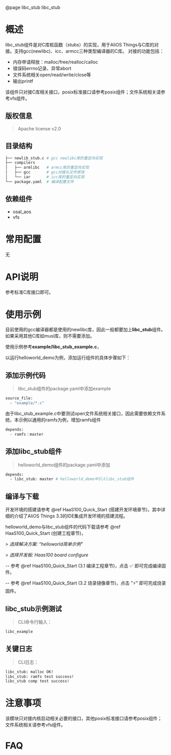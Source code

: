 @page libc_stub libc_stub

# 概述
libc_stub组件是对C库桩函数（stubs）的实现，用于AliOS Things与C库的对接。支持gcc(newlibc)、icc、armcc三种类型编译器的C库。
对接的功能包括：
- 内存申请释放：malloc/free/realloc/calloc
- 错误码errno记录、异常abort
- 文件系统相关open/read/write/close等
- 输出printf

该组件只对接C库相关接口，posix标准接口请参考posix组件；文件系统相关请参考vfs组件。

## 版权信息
> Apache license v2.0

## 目录结构
```sh
├── newlib_stub.c # gcc newlibc库的重定向实现
├── compilers
│   ├── armlibc   # armcc库的重定向实现
│   ├── gcc       # gcc对接头文件修改
│   └── iar       # icc库的重定向实现
└── package.yaml  # 编译配置文件
```

## 依赖组件
* osal_aos
* vfs

# 常用配置
无

# API说明
参考标准C库接口即可。

# 使用示例
目前使用的gcc编译器都是使用的newlibc库，因此一般都要加上**libc_stub**组件。如果采用其他C库如musl库，则不需要添加。

使用示例参考**example/libc_stub_example.c**，

以运行helloworld_demo为例，添加运行组件的具体步骤如下：

## 添加示例代码
> libc_stub组件的package.yaml中添加example
```sh
source_file:
  - "example/*.c"
```
由于libc_stub_example.c中要测试open文件系统相关接口，因此需要依赖文件系统，本示例以通用的ramfs为例，增加ramfs组件
```sh
depends:
  - ramfs：master
```

## 添加libc_stub组件
> helloworld_demo组件的package.yaml中添加
```sh
depends:
  - libc_stub: master # helloworld_demo中引入libc_stub组件
```
## 编译与下载
开发环境的搭建请参考 @ref HaaS100_Quick_Start (搭建开发环境章节)，其中详细的介绍了AliOS Things 3.3的IDE集成开发环境的搭建流程。

helloworld_demo与libc_stub组件的代码下载请参考 @ref HaaS100_Quick_Start (创建工程章节)，

*> 选择解决方案: “helloworld简单示例”*

*> 选择开发板: Haas100 board configure*

-- 参考 @ref HaaS100_Quick_Start (3.1 编译工程章节)，点击 ✅ 即可完成编译固件。

-- 参考 @ref HaaS100_Quick_Start (3.2 烧录镜像章节)，点击 "⚡️" 即可完成烧录固件。

## libc_stub示例测试
> CLI命令行输入：
```sh
libc_example
```

## 关键日志
> CLI日志：
```sh
libc_stub: malloc OK!
libc_stub: ramfs test success!
libc_stub comp test success!
```

# 注意事项
该模块只对接内核启动相关必要的接口，其他posix标准接口请参考posix组件；文件系统相关请参考vfs组件。

# FAQ


